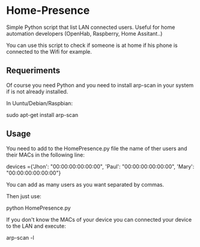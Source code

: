 # Home-Presence
Simple Python script that list LAN connected users. Useful for home automation developers (OpenHab, Raspberry, Home Assitant..)

You can use this script to check if someone is at home if his phone is connected to the Wifi for example.

## Requeriments
Of course you need Python and you need to install arp-scan in your system if is not already installed.

In Uuntu/Debian/Raspbian:

sudo apt-get install arp-scan

## Usage
You need to add to the HomePresence.py file the name of ther users and their MACs in the following line:

devices ={'Jhon': "00:00:00:00:00:00",
'Paul': "00:00:00:00:00:00",
'Mary': "00:00:00:00:00:00"}

You can add as many users as you want separated by commas.

Then just use:

python HomePresence.py

If you don't know the MACs of your device you can connected your device to the LAN and execute:

arp-scan -l
